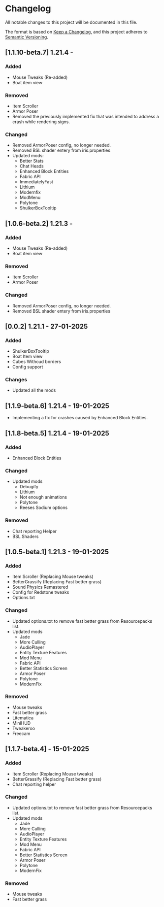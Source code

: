 # Changelog

All notable changes to this project will be documented in this file.

The format is based on [Keep a Changelog](https://keepachangelog.com/en/1.1.0/),
and this project adheres to [Semantic Versioning](https://semver.org/spec/v2.0.0.html).

## [1.1.10-beta.7] 1.21.4 - 

### Added
  - Mouse Tweaks (Re-added)
  - Boat item view

### Removed
  - Item Scroller
  - Armor Poser
  - Removed the previously implemented fix that was intended to address a crash while rendering signs.

### Changed
 - Removed ArmorPoser config, no longer needed.
 - Removed BSL shader entery from iris.properties
 - Updated mods:
   - Better Stats
   - Chat Heads
   - Enhanced Block Entities
   - Fabric API
   - ImmediatelyFast
   - Lithium
   - Modernfix
   - ModMenu
   - Polytone
   - ShulkerBoxTooltip

## [1.0.6-beta.2] 1.21.3 -

### Added
  - Mouse Tweaks (Re-added)
  - Boat item view

### Removed
  - Item Scroller
  - Armor Poser

### Changed
 - Removed ArmorPoser config, no longer needed.
 - Removed BSL shader entery from iris.properties

## [0.0.2] 1.21.1 - 27-01-2025

### Added
 - ShulkerBoxTooltip
 - Boat Item view
 - Cubes Withoud borders
 - Config support

### Changes
 - Updated all the mods


## [1.1.9-beta.6] 1.21.4 - 19-01-2025

 - Implementing a fix for crashes caused by Enhanced Block Entities.

## [1.1.8-beta.5] 1.21.4 - 19-01-2025

### Added
  - Enhanced Block Entities

### Changed
 - Updated mods
   - Debugify
   - Lithium
   - Not enough animations
   - Polytone
   - Reeses Sodium options

### Removed
 - Chat reporting Helper
 - BSL Shaders

## [1.0.5-beta.1] 1.21.3 - 19-01-2025

### Added
 - Item Scroller (Replacing Mouse tweaks)
 - BetterGrassify (Replacing Fast better grass)
 - Sound Physics Remastered
 - Config for Redstone tweaks
 - Options.txt

### Changed

- Updated options.txt to remove fast better grass from Resourcepacks list.
- Updated mods
  - Jade
  - More Culling
  - AudioPlayer
  - Entity Texture Features
  - Mod Menu
  - Fabric API
  - Better Statistics Screen
  - Armor Poser
  - Polytone
  - ModernFix

### Removed

- Mouse tweaks
- Fast better grass
- Litematica
- MiniHUD
- Tweakeroo
- Freecam

## [1.1.7-beta.4] - 15-01-2025

### Added

 - Item Scroller (Replacing Mouse tweaks)
 - BetterGrassify (Replacing Fast better grass)
 - Chat reporting helper

### Changed

- Updated options.txt to remove fast better grass from Resourcepacks list.
- Updated mods
  - Jade
  - More Culling
  - AudioPlayer
  - Entity Texture Features
  - Mod Menu
  - Fabric API
  - Better Statistics Screen
  - Armor Poser
  - Polytone
  - ModernFix

### Removed

- Mouse tweaks
- Fast better grass